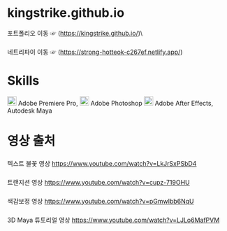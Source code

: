 # kingstrike.github.io
포트폴리오 이동 ☞ (https://kingstrike.github.io/)\
###
네트리파이 이동 ☞ (https://strong-hotteok-c267ef.netlify.app/)


# Skills
<a href="https://www.adobe.com/products/premiere.html" title="Adobe Premiere pro"><img src="https://github.com/get-icon/geticon/raw/master/icons/adobe-premiere_pro.svg" alt="Adobe premiere pro" width="21px" height="21px"></a> Adobe Premiere Pro, <a href="https://www.adobe.com/products/photoshop.html" title="Adobe Photoshop"><img src="https://github.com/get-icon/geticon/raw/master/icons/adobe-photoshop.svg" alt="Adobe Photoshop" width="21px" height="21px"></a> Adobe Photoshop <a href="https://www.adobe.com/products/premiere.html" title="Adobe Premiere pro"><img src="https://github.com/get-icon/geticon/raw/master/icons/adobe-after_effects.svg" alt="Adobe premiere pro" width="21px" height="21px"></a> Adobe After Effects, Autodesk Maya

# 영상 출처

###
텍스트 불꽃 영상
https://www.youtube.com/watch?v=LkJrSxPSbD4
###
트랜지션 영상
https://www.youtube.com/watch?v=cupz-719OHU
###
색감보정 영상
https://www.youtube.com/watch?v=pGmwIbb6NqU
###
3D Maya 튜토리얼 영상
https://www.youtube.com/watch?v=LJLo6MafPVM



